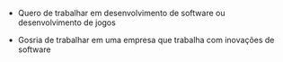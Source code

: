 * Quero de trabalhar em desenvolvimento de software ou desenvolvimento de jogos

* Gosria de trabalhar em uma empresa que trabalha com inovações de software
